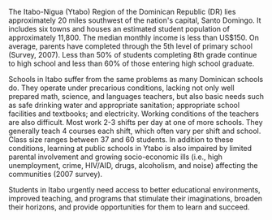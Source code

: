 The Itabo-Nigua (Ytabo) Region of the Dominican Republic (DR) lies approximately 20 miles southwest of the nation's capital, Santo Domingo.  It includes six towns and houses an estimated student population of approximately 11,800. The median monthly income is less than US$150.  On average, parents have completed through the 5th level of primary school (Survey, 2007).  Less than 50% of students completing 8th grade continue to high school and less than 60% of those entering high school graduate. 

Schools in Itabo suffer from the same problems as many Dominican schools do.  They operate under precarious conditions, lacking not only well prepared math, science, and languages teachers, but also basic needs such as safe drinking water and appropriate sanitation; appropriate school facilities and textbooks; and electricity. Working conditions of the teachers are also difficult. Most work 2-3 shifts per day at one of more schools. They generally teach 4 courses each shift, which often vary per shift and school. Class size ranges between 37 and 60 students. In addition to these conditions, learning at public schools in Ytabo is also impaired by limited parental involvement and growing socio-economic ills (i.e., high unemployment, crime, HIV/AID, drugs, alcoholism, and noise) affecting the communities (2007 survey).

Students in Itabo urgently need access to better educational environments, improved teaching, and programs that stimulate their imaginations, broaden their horizons, and provide opportunities for them to learn and succeed.
